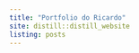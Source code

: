 ```yaml
---
title: "Portfolio do Ricardo"
site: distill::distill_website
listing: posts
---
```

```{.r .distill-force-highlighting-css}
```
